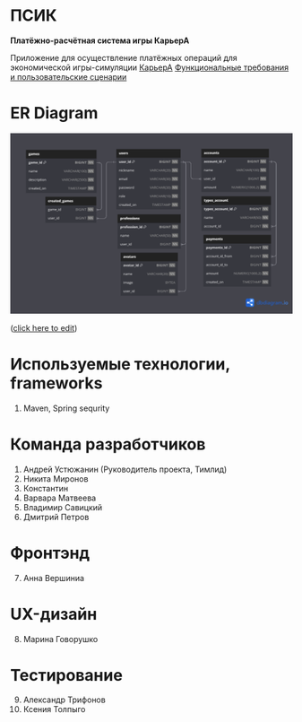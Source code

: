 # ПСИК 
__Платёжно-расчётная система игры КарьерА__

Приложение для осуществление платёжных операций для экономической игры-симуляции [КарьерА](https://karyera-game.ru/) 
[Функциональные требования и пользовательские сценарии](https://disk.yandex.ru/i/yrcG8ZtPyOnHXg)

# ER Diagram
![schema](schema.png)

([click here to edit](https://dbdiagram.io/d/6517625fffbf5169f0c445b3)) 

# Используемые технологии, frameworks
1. Maven, Spring sequrity 

# Команда разработчиков
1. Андрей Устюжанин (Руководитель проекта, Тимлид)
2. Никита Миронов 
3. Константин
4. Варвара Матвеева
5. Владимир Савицкий
6. Дмитрий Петров 

# Фронтэнд 
7. Анна Вершиниа

# UX-дизайн
8. Марина Говорушко

# Тестирование
9. Александр Трифонов
10. Ксения Толпыго 
